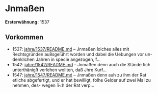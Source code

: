 # Jnmaßen

**Ersterwähnung:** 1537

## Vorkommen
- 1537: [jahre/1537/README.md](../jahre/1537/README.md) – Jnmaßen ſolches alles mit Rechtsgründen
au8sgeſührt worden und dabei die Uebungen vor un-
denklichen Jahren in specie angezogen, f...
- 1542: [jahre/1542/README.md](../jahre/1542/README.md) – Jnmaßen denn auch
die Stände ſich unterthänigſt verſehen wollten, daß Jhre Kurf...
- 1547: [jahre/1547/README.md](../jahre/1547/README.md) – Jnmaßen
denn auh zu ihm der Rat etliche abgefertigt, und er hat
bewilligt, folhe Gelder auf zwei Mal zu nehmen, des-
wegen ſi<h der Rat verp...
